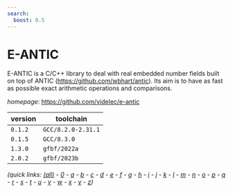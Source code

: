 ```yaml
---
search:
  boost: 0.5
---
```

# E-ANTIC

E-ANTIC is a C/C++ library to deal with real embedded number fields built on top of ANTIC (https://github.com/wbhart/antic). Its aim is to have as fast as possible exact arithmetic operations and comparisons.

*homepage*: <https://github.com/videlec/e-antic>

version | toolchain
--------|----------
``0.1.2`` | ``GCC/8.2.0-2.31.1``
``0.1.5`` | ``GCC/8.3.0``
``1.3.0`` | ``gfbf/2022a``
``2.0.2`` | ``gfbf/2023b``


*(quick links: [(all)](../index.md) - [0](../0/index.md) - [a](../a/index.md) - [b](../b/index.md) - [c](../c/index.md) - [d](../d/index.md) - [e](../e/index.md) - [f](../f/index.md) - [g](../g/index.md) - [h](../h/index.md) - [i](../i/index.md) - [j](../j/index.md) - [k](../k/index.md) - [l](../l/index.md) - [m](../m/index.md) - [n](../n/index.md) - [o](../o/index.md) - [p](../p/index.md) - [q](../q/index.md) - [r](../r/index.md) - [s](../s/index.md) - [t](../t/index.md) - [u](../u/index.md) - [v](../v/index.md) - [w](../w/index.md) - [x](../x/index.md) - [y](../y/index.md) - [z](../z/index.md))*


